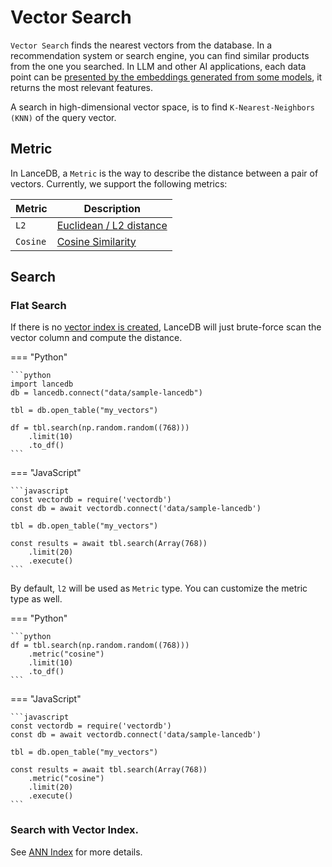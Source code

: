 # Vector Search

`Vector Search` finds the nearest vectors from the database.
In a recommendation system or search engine, you can find similar products from
the one you searched.
In LLM and other AI applications,
each data point can be [presented by the embeddings generated from some models](embedding.md),
it returns the most relevant features.

A search in high-dimensional vector space, is to find `K-Nearest-Neighbors (KNN)` of the query vector.

## Metric

In LanceDB, a `Metric` is the way to describe the distance between a pair of vectors.
Currently, we support the following metrics:

| Metric      | Description                          |
| ----------- | ------------------------------------ |
| `L2`        | [Euclidean / L2 distance](https://en.wikipedia.org/wiki/Euclidean_distance) |
| `Cosine`    | [Cosine Similarity](https://en.wikipedia.org/wiki/Cosine_similarity)|


## Search

### Flat Search


If there is no [vector index is created](ann_indexes.md), LanceDB will just brute-force scan
the vector column and compute the distance.

=== "Python"

    ```python
    import lancedb
    db = lancedb.connect("data/sample-lancedb")

    tbl = db.open_table("my_vectors")

    df = tbl.search(np.random.random((768)))
        .limit(10)
        .to_df()
    ```

=== "JavaScript"

    ```javascript
    const vectordb = require('vectordb')
    const db = await vectordb.connect('data/sample-lancedb')

    tbl = db.open_table("my_vectors")

    const results = await tbl.search(Array(768))
        .limit(20)
        .execute()
    ```

By default, `l2` will be used as `Metric` type. You can customize the metric type
as well.

=== "Python"

    ```python
    df = tbl.search(np.random.random((768)))
        .metric("cosine")
        .limit(10)
        .to_df()
    ```

=== "JavaScript"

    ```javascript
    const vectordb = require('vectordb')
    const db = await vectordb.connect('data/sample-lancedb')

    tbl = db.open_table("my_vectors")

    const results = await tbl.search(Array(768))
        .metric("cosine")
        .limit(20)
        .execute()
    ```

### Search with Vector Index.

See [ANN Index](ann_indexes.md) for more details.